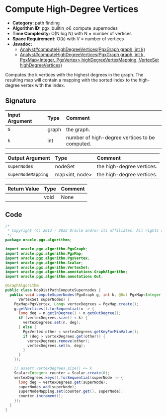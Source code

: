 # Compute High-Degree Vertices

- **Category:** path finding
- **Algorithm ID:** pgx_builtin_o6_compute_supernodes
- **Time Complexity:** O(N log N) with N = number of vertices
- **Space Requirement:** O(k) with V = number of vertices
- **Javadoc:** 
  - [Analyst#computeHighDegreeVertices(PgxGraph graph, int k)](https://docs.oracle.com/en/database/oracle/property-graph/22.4/spgjv/oracle/pgx/api/Analyst.html#computeHighDegreeVertices-oracle.pgx.api.PgxGraph-int)
  - [Analyst#computeHighDegreeVertices(PgxGraph graph, int k, PgxMap<Integer, PgxVertex<ID>> highDegreeVertexMapping, VertexSet<ID> highDegreeVertices)](https://docs.oracle.com/en/database/oracle/property-graph/22.4/spgjv/oracle/pgx/api/Analyst.html#computeHighDegreeVertices-oracle.pgx.api.PgxGraph-int-oracle.pgx.api.PgxMap-oracle.pgx.api.VertexSet)

Computes the k vertices with the highest degrees in the graph. The resulting map will contain a mapping with the sorted index to the high-degree vertex with the index.


## Signature

| Input Argument | Type | Comment |
| :--- | :--- | :--- |
| `G` | graph | the graph. |
| `k` | int | number of high-degree vertices to be computed. |

| Output Argument | Type | Comment |
| :--- | :--- | :--- |
| `superNodes` | nodeSet | the high-degree vertices. |
| `superNodeMapping` | map<int, node> | the high-degree vertices. |

| Return Value | Type | Comment |
| :--- | :--- | :--- |
| | void | None |

## Code

```java
/*
 * Copyright (C) 2013 - 2022 Oracle and/or its affiliates. All rights reserved.
 */
package oracle.pgx.algorithms;

import oracle.pgx.algorithm.PgxGraph;
import oracle.pgx.algorithm.PgxMap;
import oracle.pgx.algorithm.PgxVertex;
import oracle.pgx.algorithm.Scalar;
import oracle.pgx.algorithm.VertexSet;
import oracle.pgx.algorithm.annotations.GraphAlgorithm;
import oracle.pgx.algorithm.annotations.Out;

@GraphAlgorithm
public class HopDistPathComputeSupernodes {
  public void computeSuperNodes(PgxGraph g, int k, @Out PgxMap<Integer, PgxVertex> superNodeMapping,
      VertexSet superNodes) {
    PgxMap<PgxVertex, Long> vertexDegrees = PgxMap.create();
    g.getVertices().forSequential(n -> {
      long deg = n.getInDegree() + n.getOutDegree();
      if (vertexDegrees.size() < k) {
        vertexDegrees.set(n, deg);
      } else {
        PgxVertex other = vertexDegrees.getKeyForMinValue();
        if (deg > vertexDegrees.get(other)) {
          vertexDegrees.remove(other);
          vertexDegrees.set(n, deg);
        }
      }
    });

    // assert vertexDegrees.size() <= k
    Scalar<Integer> counter = Scalar.create(0);
    vertexDegrees.keys().forSequential(superNode -> {
      long deg = vertexDegrees.get(superNode);
      superNodes.add(superNode);
      superNodeMapping.set(counter.get(), superNode);
      counter.increment();
    });
  }
}
```
